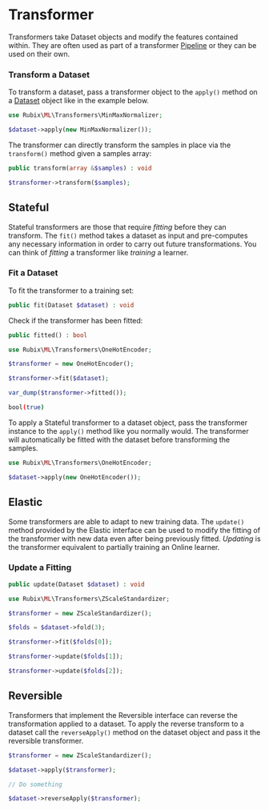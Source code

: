 # Transformer
Transformers take Dataset objects and modify the features contained within. They are often used as part of a transformer [Pipeline](../pipeline.md) or they can be used on their own.

### Transform a Dataset
To transform a dataset, pass a transformer object to the `apply()` method on a [Dataset](../datasets/api.md) object like in the example below.

```php
use Rubix\ML\Transformers\MinMaxNormalizer;

$dataset->apply(new MinMaxNormalizer());
```

The transformer can directly transform the samples in place via the `transform()` method given a samples array:
```php
public transform(array &$samples) : void
```

```php
$transformer->transform($samples);
```

## Stateful
Stateful transformers are those that require *fitting* before they can transform. The `fit()` method takes a dataset as input and pre-computes any necessary information in order to carry out future transformations. You can think of *fitting* a transformer like *training* a learner.

### Fit a Dataset
To fit the transformer to a training set:
```php
public fit(Dataset $dataset) : void
```

Check if the transformer has been fitted:
```php
public fitted() : bool
```

```php
use Rubix\ML\Transformers\OneHotEncoder;

$transformer = new OneHotEncoder();

$transformer->fit($dataset);

var_dump($transformer->fitted());
```

```sh
bool(true)
```

To apply a Stateful transformer to a dataset object, pass the transformer instance to the `apply()` method like you normally would. The transformer will automatically be fitted with the dataset before transforming the samples.

```php
use Rubix\ML\Transformers\OneHotEncoder;

$dataset->apply(new OneHotEncoder());
```

## Elastic
Some transformers are able to adapt to new training data. The `update()` method provided by the Elastic interface can be used to modify the fitting of the transformer with new data even after being previously fitted. *Updating* is the transformer equivalent to partially training an Online learner.

### Update a Fitting
```php
public update(Dataset $dataset) : void
```

```php
use Rubix\ML\Transformers\ZScaleStandardizer;

$transformer = new ZScaleStandardizer();

$folds = $dataset->fold(3);

$transformer->fit($folds[0]);

$transformer->update($folds[1]);

$transformer->update($folds[2]);
```

## Reversible
Transformers that implement the Reversible interface can reverse the transformation applied to a dataset. To apply the reverse transform to a dataset call the `reverseApply()` method on the dataset object and pass it the reversible transformer.

```php
$transformer = new ZScaleStandardizer();

$dataset->apply($transformer);

// Do something

$dataset->reverseApply($transformer);
```
